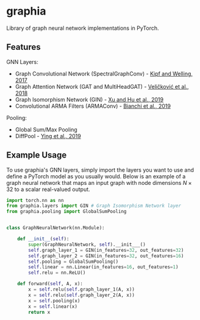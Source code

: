 # graphia
Library of graph neural network implementations in PyTorch.

## Features

GNN Layers:
- Graph Convolutional Network (SpectralGraphConv) - [Kipf and Welling, 2017](https://arxiv.org/abs/1609.02907)
- Graph Attention Network (GAT and MultiHeadGAT) - [Veličković et al., 2018](https://arxiv.org/abs/1710.10903)
- Graph Isomorphism Network (GIN) - [Xu and Hu et al., 2019](https://arxiv.org/abs/1810.00826)
- Convolutional ARMA Filters (ARMAConv) - [Bianchi et al., 2019](https://arxiv.org/abs/1901.01343)

Pooling:
- Global Sum/Max Pooling
- DiffPool - [Ying et al., 2019](https://arxiv.org/abs/1806.08804)

## Example Usage

To use graphia's GNN layers, simply import the layers you want to use and define a PyTorch model as you usually would. Below is an example of a graph neural network that maps an input graph with node dimensions $N \times 32$ to a scalar real-valued output.

```python
import torch.nn as nn
from graphia.layers import GIN # Graph Isomorphism Network layer
from graphia.pooling import GlobalSumPooling


class GraphNeuralNetwork(nn.Module):

    def __init__(self):
        super(GraphNeuralNetwork, self).__init___()
        self.graph_layer_1 = GIN(in_features=32, out_features=32)
        self.graph_layer_2 = GIN(in_features=32, out_features=16)
        self.pooling = GlobalSumPooling()
        self.linear = nn.Linear(in_features=16, out_features=1)
        self.relu = nn.ReLU()

    def forward(self, A, x):
        x = self.relu(self.graph_layer_1(A, x))
        x = self.relu(self.graph_layer_2(A, x))
        x = self.pooling(x)
        x = self.linear(x)
        return x

```
